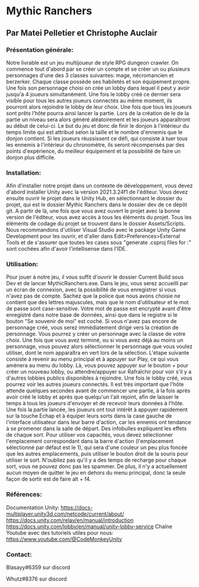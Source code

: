 # Mythic Ranchers

## Par Matei Pelletier et Christophe Auclair

### Présentation générale:
Notre livrable est un jeu multijoueur de style RPG dungeon crawler. On commence tout d'abord par se créer un compte et se créer un ou plusieurs personnages d'une des 3 classes suivantes: mage, nécromancien et berzerker. Chaque classe possède ses habiletés et son équipement propre. Une fois son personnage choisi on crée un lobby dans lequel il peut y avoir jusqu'à 4 joueurs simultanément. Une fois le lobby créé ce dernier sera visible pour tous les autres joueurs connectés au même moment, ils pourront alors rejoindre le lobby de leur choix. Une fois que tous les joueurs sont prêts l’hôte pourra ainsi lancer la partie. Lors de la création de le de la partie un niveau sera alors généré aléatoirement et les joueurs apparaîtront au début de celui-ci. Le but du jeu et donc de finir le donjon à l'intérieur du temps limite qui est attribué selon la taille et le nombre d'ennemis que le donjon contient. Si les joueurs réussissent ce défi, qui consiste à tuer tous les ennemis à l'intérieur du chronomètre, ils seront récompensés par des points d'expérience, du meilleur équipement et la possibilité de faire un donjon plus difficile.

### Installation:
Afin d'installer notre projet dans un contexte de développement, vous devez d'abord installer Unity avec la version 2021.3.24f1 de l'éditeur. Vous devez ensuite ouvrir le projet dans le Unity Hub, en sélectionnant le dossier du projet, qui est le dossier Mythic Ranchers dans le dossier dev de ce dépôt git. A partir de là, une fois que vous avez ouvert le projet avec la bonne version de l'éditeur, vous avez accès à tous les éléments du projet. Tous les éléments de codage du projet se trouvent dans le dossier Assets/Scripts. Nous recommandons d'utiliser Visual Studio avec le package Unity Game Development pour les ouvrir, et d'aller dans Edit>Preferences>External Tools et de s'assurer que toutes les cases sous "generate .csproj files for :" sont cochées afin d'avoir l'intellisense dans l'IDE.

### Utilisation:
Pour jouer à notre jeu, il vous suffit d'ouvrir le dossier Current Build sous Dev et de lancer MythicRanchers.exe. Dans le jeu, vous serez accueilli par un écran de connexion, avec la possibilité de vous enregistrer si vous n'avez pas de compte. Sachez que la police que nous avons choisie ne contient que des lettres majuscules, mais que le nom d'utilisateur et le mot de passe sont case-sensitive. Votre mot de passe est encrypté avant d'être enregistré dans notre base de données, ainsi que dans le registre si le bouton "Se souvenir de moi" est coché. Si vous n'avez pas encore de personnage créé, vous serez immédiatement dirigé vers la création de personnage. Vous pourrez y créer un personnage avec la classe de votre choix. Une fois que vous avez terminé, ou si vous avez déjà au moins un personnage, vous pouvez alors sélectionner le personnage que vous voulez utiliser, dont le nom apparaîtra en vert lors de la sélection. L'étape suivante consiste à revenir au menu principal et à appuyer sur Play, ce qui vous amènera au menu du lobby. Là, vous pouvez appuyer sur le bouton + pour créer un nouveau lobby, ou attendre/appuyer sur Rafraîchir pour voir s'il y a d'autres lobbies publics disponibles à rejoindre. Une fois le lobby créé, vous pourrez voir les autres joueurs connectés. Il est très important que l'hôte attende quelques secondes avant de commencer une partie, à la fois après avoir créé le lobby et après que quelqu'un l'ait rejoint, afin de laisser le temps à tous les joueurs d'envoyer et de recevoir leurs données à l'hôte. Une fois la partie lancée, les joueurs ont tout intérêt à appuyer rapidement sur la touche Echap et à équiper leurs sorts dans la case gauche de l'interface utilisateur dans leur barre d'action, car les ennemis ont tendance à se promener dans la salle de départ. Des infobulles expliquent les effets de chaque sort. Pour utiliser vos capacités, vous devez sélectionner l'emplacement correspondant dans la barre d'action (l'emplacement sélectionné par défaut est le 1), qui sera d'une couleur un peu plus foncée que les autres emplacements, puis utiliser le bouton droit de la souris pour utiliser le sort. N'oubliez pas qu'il y a des temps de recharge pour chaque sort, vous ne pouvez donc pas les spammer. De plus, il n'y a actuellement aucun moyen de quitter le jeu en dehors du menu principal, donc la seule façon de sortir est de faire alt + f4.

### Références:
Documentation Unity:
https://docs-multiplayer.unity3d.com/netcode/current/about/
https://docs.unity.com/relay/en/manual/introduction
https://docs.unity.com/lobby/en/manual/unity-lobby-service
Chaîne Youtube avec des tutoriels utiles pour nous:
https://www.youtube.com/@CodeMonkeyUnity

### Contact:
Blasayy#6359 sur discord

Whutz#8376 sur discord
